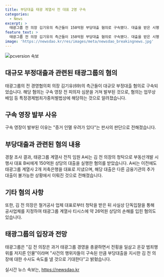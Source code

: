 ```yaml
---
title: 부당대출 태광 계열사 전 대표 2명 구속
categories:
  - News
excerpt: >
  태광그룹 전 의장 김기유의 측근들이 150억원 부당대출 혐의로 구속됐다. 대출을 받은 시행사 대표는 다른 대출 탓에 어려움을 겪었지만, 의장의 압박으로 대출을 받았다고 전해졌다. 김 의장은 다른 혐의로 검찰 수사를 받고 있다. 태광그룹은 의장이 과거부터 부당한 행위를 저질렀다고 주장하며 의장에 대한 수사도 속도를 낼 것으로 밝혔다.
feature_text: >
  태광그룹 전 의장 김기유의 측근들이 150억원 부당대출 혐의로 구속됐다. 대출을 받은 시행사 대표는 다른 대출 탓에 어려움을 겪었지만, 의장의 압박으로 대출을 받았다고 전해졌다. 김 의장은 다른 혐의로 검찰 수사를 받고 있다. 태광그룹은 의장이 과거부터 부당한 행위를 저질렀다고 주장하며 의장에 대한 수사도 속도를 낼 것으로 밝혔다.
image: 'https://newsdao.kr/res/images/meta/newsdao_breakingnews.jpg'
---
```


<p><img src="https://newsdao.kr/res/images/meta/newsdao_breakingnews.jpg" alt="pcversion 속보" /></p>

<h2 data-ke-size="size26">대규모 부정대출과 관련된 태광그룹의 혐의</h2>

<p data-ke-size="size16">태광그룹의 전 경영협의회 의장 김기유(69)의 측근들이 대규모 부정대출 혐의로 구속되었습니다. 해당 혐의는 구속 영장 전 피의자 심문을 거쳐 발부된 것으로, 혐의는 업무상 배임 등 특정경제범죄가중처벌법상에 해당하는 것으로 알려졌습니다.</p>

<h2 data-ke-size="size26">구속 영장 발부 사유</h2>

<p data-ke-size="size16">구속 영장이 발부된 이유는 "증거 인멸 우려가 있다"는 판사의 판단으로 전해졌습니다.</p>

<h2 data-ke-size="size26">부당대출과 관련된 혐의 내용</h2>

<p data-ke-size="size16">경찰 조사 결과, 태광그룹 계열사 전직 임원 A씨는 김 전 의장의 청탁으로 부동산개발 시행사 대표 B씨에게 150억원 상당의 대출을 실행한 혐의를 받았습니다. A씨는 이전에도 태광그룹 계열사 2개 저축은행을 대표로 지냈으며, 해당 대출은 다른 금융기관의 추가 대출이 불가능한 상황에서 이뤄진 것으로 전해졌습니다.</p>

<h2 data-ke-size="size26">기타 혐의 사항</h2>

<p data-ke-size="size16">또한, 김 전 의장은 철거공사 업체 대표로부터 청탁을 받은 뒤 사실상 단독입찰을 통해 공사업체를 지정하여 태광그룹 계열사 티시스에 약 26억원 상당의 손해를 입힌 혐의도 있습니다.</p>

<h2 data-ke-size="size26">태광그룹의 입장과 전망</h2>

<p data-ke-size="size16">태광그룹은 "김 전 의장은 과거 태광그룹 경영을 총괄하면서 전횡을 일삼고 온갖 범죄행위를 저지른 인물"이라며 "사건의 행위자들이 구속된 만큼 부당대출을 지시한 김 전 의장에 대한 수사도 속도를 낼 것으로 기대한다"고 밝혔습니다.</p>
실시간 뉴스 속보는, <a href="https://newsdao.kr" rel="dofollow">https://newsdao.kr</a>


